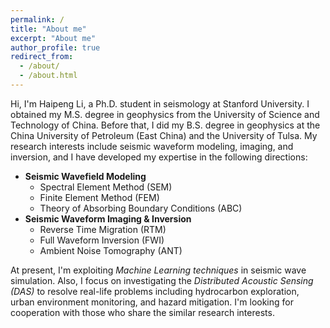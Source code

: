 ```yaml
---
permalink: /
title: "About me"
excerpt: "About me"
author_profile: true
redirect_from: 
  - /about/
  - /about.html
---
```


Hi, I'm Haipeng Li, a Ph.D. student in seismology at Stanford University. I obtained my M.S. degree in geophysics from the University of Science and Technology of China. Before that, I did my B.S. degree in geophysics at the China University of Petroleum (East China) and the University of Tulsa. My research interests include seismic waveform modeling, imaging, and inversion, and I have developed my expertise in the following directions:

- **Seismic Wavefield Modeling** 
  - Spectral Element Method (SEM)
  - Finite Element Method (FEM)
  - Theory of Absorbing Boundary Conditions (ABC)
- **Seismic Waveform Imaging & Inversion**
  -  Reverse Time Migration (RTM)
  -  Full Waveform Inversion (FWI)
  -  Ambient Noise Tomography (ANT)

At present, I'm exploiting *Machine Learning techniques* in seismic wave simulation. Also, I focus on investigating the *Distributed Acoustic Sensing (DAS)* to resolve real-life problems including hydrocarbon exploration, urban environment monitoring, and hazard mitigation. I'm looking for cooperation with those who share the similar research interests.
